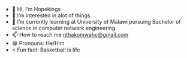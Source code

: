 - 👋 Hi, I’m Hopekings
- 👀 I’m interested in alot of things
- 🌱 I’m currently learning at University of Malawi pursuing Bachelor of science in computer network engineering
- 📫 How to reach me nthakomwahc@gmail.com
- 😄 Pronouns: He/Him
- ⚡ Fun fact: Basketball is life
